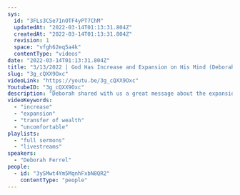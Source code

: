 ```yaml
---
sys:
  id: "3FLs3CSe71nOTF4yPT7ChM"
  updatedAt: "2022-03-14T01:13:31.804Z"
  createdAt: "2022-03-14T01:13:31.804Z"
  revision: 1
  space: "vfgh62eq5a4k"
  contentType: "videos"
date: "2022-03-14T01:13:31.804Z"
title: "3/13/2022 | God Has Increase and Expansion on His Mind (Deborah Ferrel)"
slug: "3g_cQXX9Oxc"
videoLink: "https://youtu.be/3g_cQXX9Oxc"
YoutubeID: "3g_cQXX9Oxc"
description: "Deborah shared with us a great message about the expansion that the Lord wants to give us. But with the increase and expansion, we have to step out of our comfort zone. She gives examples that walking by faith is uncomfortable. We have to learn to walk by faith in the supernatural, so we have to get uncomfortable to see manifestation. This sermon was delivered at Freedom Fellowship Church International. "
videoKeywords:
  - "increase"
  - "expansion"
  - "transfer of wealth"
  - "uncomfortable"
playlists:
  - "full sermons"
  - "livestreams"
speakers:
  - "Deborah Ferrel"
people:
  - id: "3ySMwt4Ym5MqnhFxbN8QR2"
    contentType: "people"
---
```

